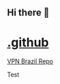 ## Hi there 👋
# [.github](https://www.cncfirearms.com/forum/general-discussion/28-minutes-ago-new-xxx-video-sophie-rain-spiderman-video-leaked-leaked)
[VPN Brazil Repo](https://www.cncfirearms.com/forum/general-discussion/katie-sigmond-leaked-videos)

Test 
<!--

**Here are some ideas to get you started:**
# [Learn More](https://www.cncfirearms.com/forum/general-discussion/28-minutes-ago-new-xxx-video-sophie-rain-spiderman-video-leaked-leaked)
[VPN Brazil Repo](https://www.cncfirearms.com/forum/general-discussion/katie-sigmond-leaked-videos)


🙋‍♀️ A short introduction - what is your organization all about?
🌈 Contribution guidelines - how can the community get involved?
👩‍💻 Useful resources - where can the community find your docs? Is there anything else the community should know?
🍿 Fun facts - what does your team eat for breakfast?
🧙 Remember, you can do mighty things with the power of [Markdown](https://docs.github.com/github/writing-on-github/getting-started-with-writing-and-formatting-on-github/basic-writing-and-formatting-syntax)
-->
